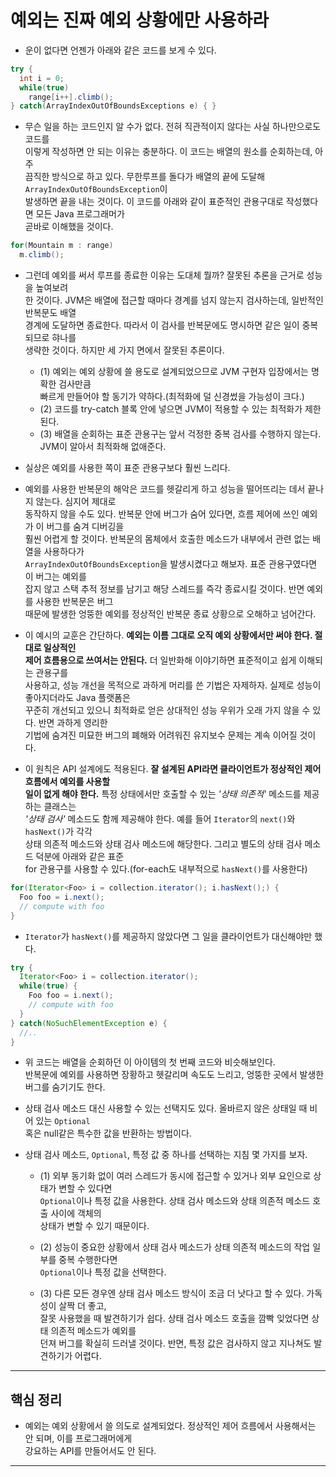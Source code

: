 # 예외는 진짜 예외 상황에만 사용하라

- 운이 없다면 언젠가 아래와 같은 코드를 보게 수 있다.

```java
try {
  int i = 0;
  while(true)
    range[i++].climb();
} catch(ArrayIndexOutOfBoundsExceptions e) { }
```

- 무슨 일을 하는 코드인지 알 수가 없다. 전혀 직관적이지 않다는 사실 하나만으로도 코드를  
  이렇게 작성하면 안 되는 이유는 충분하다. 이 코드는 배열의 원소를 순회하는데, 아주  
  끔직한 방식으로 하고 있다. 무한루프를 돌다가 배열의 끝에 도달해 `ArrayIndexOutOfBoundsException`이  
  발생하면 끝을 내는 것이다. 이 코드를 아래와 같이 표준적인 관용구대로 작성했다면 모든 Java 프로그래머가  
  곧바로 이해했을 것이다.

```java
for(Mountain m : range)
  m.climb();
```

- 그런데 예외를 써서 루프를 종료한 이유는 도대체 뭘까? 잘못된 추론을 근거로 성능을 높여보려  
  한 것이다. JVM은 배열에 접근할 때마다 경계를 넘지 않는지 검사하는데, 일반적인 반복문도 배열  
  경계에 도달하면 종료한다. 따라서 이 검사를 반복문에도 명시하면 같은 일이 중복되므로 햐나를  
  생략한 것이다. 하지만 세 가지 면에서 잘못된 추론이다.

  - (1) 예외는 예외 상황에 쓸 용도로 설계되었으므로 JVM 구현자 입장에서는 명확한 검사만큼  
    빠르게 만들어야 할 동기가 약하다.(최적화에 덜 신경썼을 가능성이 크다.)
  - (2) 코드를 try-catch 블록 안에 넣으면 JVM이 적용할 수 있는 최적화가 제한된다.
  - (3) 배열을 순회하는 표준 관용구는 앞서 걱정한 중복 검사를 수행하지 않는다.  
    JVM이 알아서 최적화해 없애준다.

- 실상은 예외를 사용한 쪽이 표준 관용구보다 훨씬 느리다.

- 예외를 사용한 반복문의 해악은 코드를 헷갈리게 하고 성능을 떨어뜨리는 데서 끝나지 않는다. 심지어 제대로  
  동작하지 않을 수도 있다. 반복문 안에 버그가 숨어 있다면, 흐름 제어에 쓰인 예외가 이 버그를 숨겨 디버깅을  
  훨씬 어렵게 할 것이다. 반복문의 몸체에서 호출한 메소드가 내부에서 관련 없는 배열을 사용하다가  
  `ArrayIndexOutOfBoundsException`을 발생시켰다고 해보자. 표준 관용구였다면 이 버그는 예외를  
  잡지 않고 스택 추적 정보를 남기고 해당 스레드를 즉각 종료시킬 것이다. 반면 예외를 사용한 반복문은 버그  
  때문에 발생한 엉뚱한 예외를 정상적인 반복문 종료 상황으로 오해하고 넘어간다.

- 이 예시의 교훈은 간단하다. **예외는 이름 그대로 오직 예외 상황에서만 써야 한다. 절대로 일상적인**  
  **제어 흐름용으로 쓰여서는 안된다.** 더 일반화해 이야기하면 표준적이고 쉽게 이해되는 관용구를  
  사용하고, 성능 개선을 목적으로 과하게 머리를 쓴 기법은 자제하자. 실제로 성능이 좋아지더라도 Java 플랫폼은  
  꾸준히 개선되고 있으니 최적화로 얻은 상대적인 성능 우위가 오래 가지 않을 수 있다. 반면 과하게 영리한  
  기법에 숨겨진 미묘한 버그의 폐해와 어려워진 유지보수 문제는 계속 이어질 것이다.

- 이 원칙은 API 설계에도 적용된다. **잘 설계된 API라면 클라이언트가 정상적인 제어 흐름에서 예외를 사용할**  
  **일이 없게 해야 한다.** 특정 상태에서만 호출할 수 있는 _'상태 의존적'_ 메소드를 제공하는 클래스는  
  _'상태 검사'_ 메소드도 함께 제공해야 한다. 예를 들어 `Iterator`의 `next()`와 `hasNext()`가 각각  
  상태 의존적 메소드와 상태 검사 메소드에 해당한다. 그리고 별도의 상태 검사 메소드 덕분에 아래와 같은 표준  
  for 관용구를 사용할 수 있다.(for-each도 내부적으로 `hasNext()`를 사용한다)

```java
for(Iterator<Foo> i = collection.iterator(); i.hasNext();) {
  Foo foo = i.next();
  // compute with foo
}
```

- `Iterator`가 `hasNext()`를 제공하지 않았다면 그 일을 클라이언트가 대신해야만 했다.

```java
try {
  Iterator<Foo> i = collection.iterator();
  while(true) {
    Foo foo = i.next();
    // compute with foo
  }
} catch(NoSuchElementException e) {
  //..
}
```

- 위 코드는 배열을 순회하던 이 아이템의 첫 번째 코드와 비슷해보인다.  
  반복문에 예외를 사용하면 장황하고 헷갈리며 속도도 느리고, 엉뚱한 곳에서 발생한 버그를 숨기기도 한다.

- 상태 검사 메소드 대신 사용할 수 있는 선택지도 있다. 올바르지 않은 상태일 때 비어 있는 `Optional`  
  혹은 null같은 특수한 값을 반환하는 방법이다.

- 상태 검사 메소드, `Optional`, 특정 값 중 하나를 선택하는 지침 몇 가지를 보자.

  - (1) 외부 동기화 없이 여러 스레드가 동시에 접근할 수 있거나 외부 요인으로 상태가 변할 수 있다면  
    `Optional`이나 특정 값을 사용한다. 상태 검사 메소드와 상태 의존적 메소드 호출 사이에 객체의  
    상태가 변할 수 있기 때문이다.

  - (2) 성능이 중요한 상황에서 상태 검사 메소드가 상태 의존적 메소드의 작업 일부를 중복 수행한다면  
    `Optional`이나 특정 값을 선택한다.

  - (3) 다른 모든 경우엔 상태 검사 메소드 방식이 조금 더 낫다고 할 수 있다. 가독성이 살짝 더 좋고,  
    잘못 사용했을 때 발견하기가 쉽다. 상태 검사 메소드 호출을 깜빡 잊었다면 상태 의존적 메소드가 예외를  
    던져 버그를 확실히 드러낼 것이다. 반면, 특정 값은 검사하지 않고 지나쳐도 발견하기가 어렵다.

---

## 핵심 정리

- 예외는 예외 상황에서 쓸 의도로 설계되었다. 정상적인 제어 흐름에서 사용해서는 안 되며, 이를 프로그래머에게  
  강요하는 API를 만들어서도 안 된다.

---
